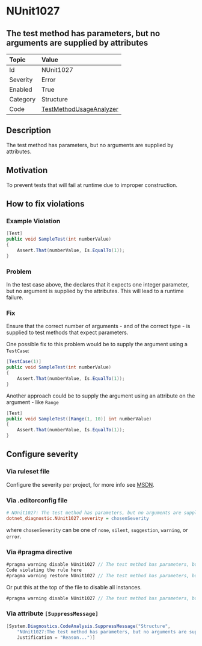 # NUnit1027

## The test method has parameters, but no arguments are supplied by attributes

| Topic    | Value
| :--      | :--
| Id       | NUnit1027
| Severity | Error
| Enabled  | True
| Category | Structure
| Code     | [TestMethodUsageAnalyzer](https://github.com/nunit/nunit.analyzers/blob/master/src/nunit.analyzers/TestMethodUsage/TestMethodUsageAnalyzer.cs)

## Description

The test method has parameters, but no arguments are supplied by attributes.

## Motivation

To prevent tests that will fail at runtime due to improper construction.

## How to fix violations

### Example Violation

```csharp
[Test]
public void SampleTest(int numberValue)
{
    Assert.That(numberValue, Is.EqualTo(1));
}
```

### Problem

In the test case above, the declares that it expects one integer parameter, but no argument is supplied by the attributes. This will lead to a runtime failure.

### Fix

Ensure that the correct number of arguments - and of the correct type - is supplied to test methods that expect parameters.

One possible fix to this problem would be to supply the argument using a `TestCase`:

```csharp
[TestCase(1)]
public void SampleTest(int numberValue)
{
    Assert.That(numberValue, Is.EqualTo(1));
}
```

Another approach could be to supply the argument using an attribute on the argument - like `Range`

```csharp
[Test]
public void SampleTest([Range(1, 10)] int numberValue)
{
    Assert.That(numberValue, Is.EqualTo(1));
}
```

<!-- start generated config severity -->
## Configure severity

### Via ruleset file

Configure the severity per project, for more info see [MSDN](https://learn.microsoft.com/en-us/visualstudio/code-quality/using-rule-sets-to-group-code-analysis-rules?view=vs-2022).

### Via .editorconfig file

```ini
# NUnit1027: The test method has parameters, but no arguments are supplied by attributes
dotnet_diagnostic.NUnit1027.severity = chosenSeverity
```

where `chosenSeverity` can be one of `none`, `silent`, `suggestion`, `warning`, or `error`.

### Via #pragma directive

```csharp
#pragma warning disable NUnit1027 // The test method has parameters, but no arguments are supplied by attributes
Code violating the rule here
#pragma warning restore NUnit1027 // The test method has parameters, but no arguments are supplied by attributes
```

Or put this at the top of the file to disable all instances.

```csharp
#pragma warning disable NUnit1027 // The test method has parameters, but no arguments are supplied by attributes
```

### Via attribute `[SuppressMessage]`

```csharp
[System.Diagnostics.CodeAnalysis.SuppressMessage("Structure",
    "NUnit1027:The test method has parameters, but no arguments are supplied by attributes",
    Justification = "Reason...")]
```
<!-- end generated config severity -->
